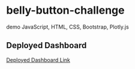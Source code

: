 # belly-button-challenge
demo JavaScript, HTML, CSS, Bootstrap, Plotly.js
## Deployed Dashboard

[Deployed Dashboard Link](https://patibindu.github.io/belly-button-challenge/)